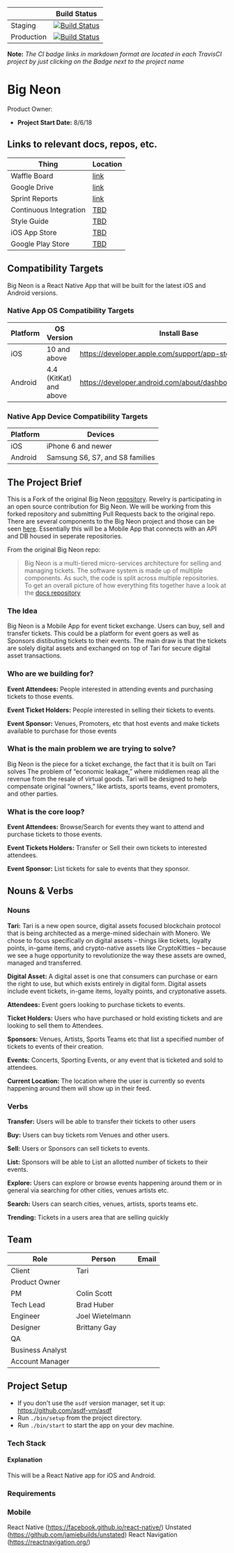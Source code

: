 |  | Build Status |
| ------ | ---- |
| Staging | [![Build Status](https://travis-ci.com/revelrylabs/uniti.svg?token=JiDUwgto8S7TTehG43yL&branch=develop)](https://travis-ci.com/revelrylabs/uniti) |
| Production | [![Build Status](https://travis-ci.com/revelrylabs/uniti.svg?token=JiDUwgto8S7TTehG43yL&branch=develop)](https://travis-ci.com/revelrylabs/uniti) |

**Note:** _The CI badge links in markdown format are located in each TravisCI project by just clicking on the Badge next to the project name_

# Big Neon
Product Owner:
* **Project Start Date:** 8/6/18

## Links to relevant docs, repos, etc.
Thing | Location
--- | ---
Waffle Board | [link](https://waffle.io/revelrylabs/bn-mobile-react)
Google Drive | [link](https://drive.google.com/drive/u/0/folders/15teu8YZtjJ06aLGGt8b1UBmEDS_O_-k0)
Sprint Reports | [link](https://drive.google.com/drive/u/0/folders/1z5Qp0Z95lNAK0agxKyAIb_uqpvI-JTtW)
Continuous Integration | [TBD]()
Style Guide | [TBD]()
iOS App Store | [TBD]()
Google Play Store | [TBD]()

## Compatibility Targets
Big Neon is a React Native App that will be built for the latest iOS and Android versions. 

### Native App OS Compatibility Targets

Platform | OS Version | Install Base
--- | --- | ---
iOS | 10 and above | https://developer.apple.com/support/app-store/
Android | 4.4 (KitKat) and above | https://developer.android.com/about/dashboards/index.html

### Native App Device Compatibility Targets

Platform | Devices
--- | ---
iOS | iPhone 6 and newer
Android | Samsung S6, S7, and S8 families

## The Project Brief
This is a Fork of the original Big Neon [repository](https://github.com/big-neon/bn-mobile-react). Revelry is participating in an open source contribution for Big Neon. 
We will be working from this forked repository and submitting Pull Requests back to the original repo. There are several components to the Big Neon project and those can be seen [here](https://github.com/big-neon). Essentially this will be a Mobile App that connects with an API and DB housed in seperate repositories. 

From the original Big Neon repo:

>Big Neon is a multi-tiered micro-services architecture for selling and managing tickets. The software system is made up 
>of multiple components. As such, the code is split across multiple repositories. To get an overall picture of how 
>everything fits together have a look at the [docs repository]( https://github.com/big-neon/docs.git)

### The Idea
Big Neon is a Mobile App for event ticket exchange. Users can buy, sell and transfer tickets. This could be a platform for event goers as well as Sponsors distibuting tickets to their events. The main draw is that the tickets are solely digital assets and exchanged on top of Tari for secure digital asset transactions. 

### Who are we building for?
**Event Attendees:** People interested in attending events and purchasing tickets to those events. 

**Event Ticket Holders:** People interested in selling their tickets to events. 

**Event Sponsor:** Venues, Promoters, etc that host events and make tickets available to purchase for those events

### What is the main problem we are trying to solve?
Big Neon is the piece for a ticket exchange, the fact that it is built on Tari solves The problem of “economic leakage,” where middlemen reap all the revenue from the resale of virtual goods. Tari will be designed to help compensate original “owners,” like artists, sports teams, event promoters, and other parties. 

### What is the core loop?
**Event Attendees:** Browse/Search for events they want to attend and purchase tickets to those events. 

**Event Tickets Holders:** Transfer or Sell their own tickets to interested attendees. 

**Event Sponsor:** List tickets for sale to events that they sponsor. 

## Nouns & Verbs

### Nouns
**Tari:** Tari is a new open source, digital assets focused blockchain protocol that is being architected as a merge-mined sidechain with Monero. We chose to focus specifically on digital assets – things like tickets, loyalty points, in-game items, and crypto-native assets like CryptoKitties – because we see a huge opportunity to revolutionize the way these assets are owned, managed and transferred.

**Digital Asset:** A digital asset is one that consumers can purchase or earn the right to use, but which exists entirely in digital form. Digital assets include event tickets, in-game items, loyalty points, and cryptonative assets.

**Attendees:** Event goers looking to purchase tickets to events.

**Ticket Holders:** Users who have purchased or hold existing tickets and are looking to sell them to Attendees.

**Sponsors:** Venues, Artists, Sports Teams etc that list a specified number of tickets to events of their creation. 

**Events:** Concerts, Sporting Events, or any event that is ticketed and sold to attendees. 

**Current Location:** The location where the user is currently so events happening around them will show up in their feed.

### Verbs
**Transfer:** Users will be able to transfer their tickets to other users

**Buy:** Users can buy tickets rom Venues and other users.

**Sell:** Users or Sponsors can sell tickets to events.

**List:** Sponsors will be able to List an allotted number of tickets to their events.

**Explore:** Users can explore or browse events happening around them or in general via searching for other cities, venues artists etc.

**Search:** Users can search cities, venues, artists, sports teams etc.

**Trending:** Tickets in a users area that are selling quickly

## Team

Role | Person | Email
---- | --- | ---
Client | Tari |
Product Owner | |
PM | Colin Scott |
Tech Lead | Brad Huber |
Engineer | Joel Wietelmann |
Designer | Brittany Gay |
QA | |
Business Analyst | |
Account Manager | |

## Project Setup

* If you don't use the `asdf` version manager, set it up: https://github.com/asdf-vm/asdf
* Run `./bin/setup` from the project directory.
* Run `./bin/start` to start the app on your dev machine.

### Tech Stack
#### Explanation
This will be a React Native app for iOS and Android. 

### Requirements

### Mobile
React Native (https://facebook.github.io/react-native/)
Unstated (https://github.com/jamiebuilds/unstated)
React Navigation (https://reactnavigation.org/)